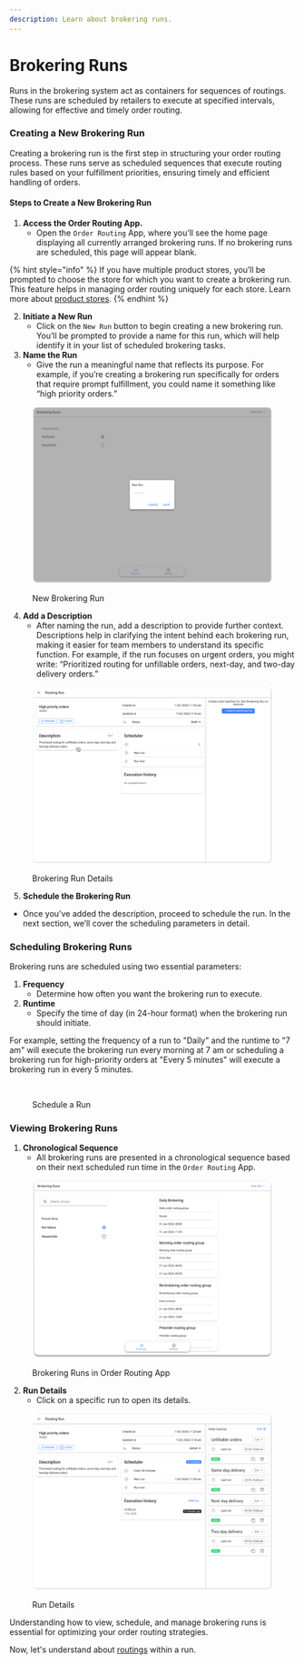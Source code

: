 ```yaml
---
description: Learn about brokering runs.
---
```


# Brokering Runs

Runs in the brokering system act as containers for sequences of routings. These runs are scheduled by retailers to execute at specified intervals, allowing for effective and timely order routing.

### Creating a New Brokering Run

Creating a brokering run is the first step in structuring your order routing process. These runs serve as scheduled sequences that execute routing rules based on your fulfillment priorities, ensuring timely and efficient handling of orders.

#### Steps to Create a New Brokering Run

1. **Access the Order Routing App.**
   * Open the `Order Routing` App, where you’ll see the home page displaying all currently arranged brokering runs. If no brokering runs are scheduled, this page will appear blank.

{% hint style="info" %}
If you have multiple product stores, you’ll be prompted to choose the store for which you want to create a brokering run. This feature helps in managing order routing uniquely for each store. Learn more about [product stores](https://docs.hotwax.co/documents/system-admins/product-store/add-more-product-stores).
{% endhint %}

2. **Initiate a New Run**
   * Click on the `New Run` button to begin creating a new brokering run. You’ll be prompted to provide a name for this run, which will help identify it in your list of scheduled brokering tasks.
3. **Name the Run**
   * Give the run a meaningful name that reflects its purpose. For example, if you’re creating a brokering run specifically for orders that require prompt fulfillment, you could name it something like “high priority orders.”

<figure><img src="../.gitbook/assets/New Brokering Run.png" alt=""><figcaption><p>New Brokering Run</p></figcaption></figure>

4. **Add a Description**
   * After naming the run, add a description to provide further context. Descriptions help in clarifying the intent behind each brokering run, making it easier for team members to understand its specific function. For example, if the run focuses on urgent orders, you might write: “Prioritized routing for unfillable orders, next-day, and two-day delivery orders.”

<figure><img src="../.gitbook/assets/Run details.png" alt=""><figcaption><p>Brokering Run Details</p></figcaption></figure>

5. **Schedule the Brokering Run**

* Once you’ve added the description, proceed to schedule the run. In the next section, we’ll cover the scheduling parameters in detail.

### Scheduling Brokering Runs

Brokering runs are scheduled using two essential parameters:

1. **Frequency**
   * Determine how often you want the brokering run to execute.
2. **Runtime**
   * Specify the time of day (in 24-hour format) when the brokering run should initiate.

For example, setting the frequency of a run to "Daily" and the runtime to "7 am" will execute the brokering run every morning at 7 am or scheduling a brokering run for high-priority orders at "Every 5 minutes" will execute a brokering run in every 5 minutes.

<figure><img src="../.gitbook/assets/schedule run.png" alt="" width="375"><figcaption><p>Schedule a Run</p></figcaption></figure>

### Viewing Brokering Runs

1. **Chronological Sequence**
   * All brokering runs are presented in a chronological sequence based on their next scheduled run time in the `Order Routing` App.

<figure><img src="../.gitbook/assets/Brokering Runs (1).png" alt=""><figcaption><p>Brokering Runs in Order Routing App</p></figcaption></figure>

2. **Run Details**
   * Click on a specific run to open its details.

<figure><img src="../.gitbook/assets/Run details (1).png" alt=""><figcaption><p>Run Details</p></figcaption></figure>

Understanding how to view, schedule, and manage brokering runs is essential for optimizing your order routing strategies.

Now, let's understand about [routings](routings.md) within a run.
